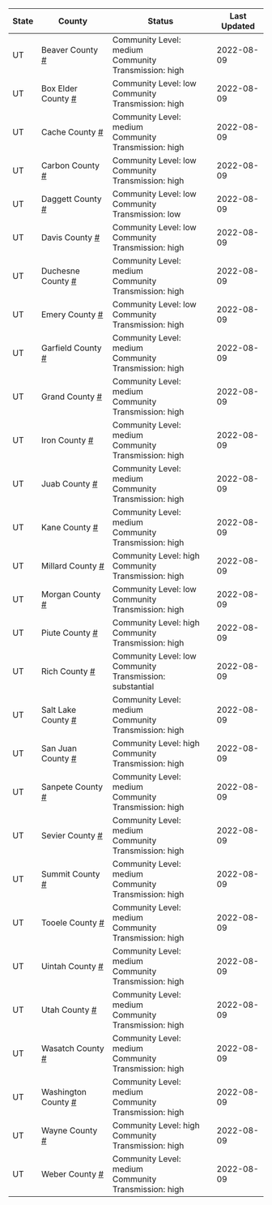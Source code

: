 State | County | Status | Last Updated
--- | --- | --- | --- 
UT | Beaver County <a href="#beaver_county">#</a> | <a name="beaver_county"></a>Community Level: medium<br/>Community Transmission: high | 2022-08-09
UT | Box Elder County <a href="#box_elder_county">#</a> | <a name="box_elder_county"></a>Community Level: low<br/>Community Transmission: high | 2022-08-09
UT | Cache County <a href="#cache_county">#</a> | <a name="cache_county"></a>Community Level: medium<br/>Community Transmission: high | 2022-08-09
UT | Carbon County <a href="#carbon_county">#</a> | <a name="carbon_county"></a>Community Level: low<br/>Community Transmission: high | 2022-08-09
UT | Daggett County <a href="#daggett_county">#</a> | <a name="daggett_county"></a>Community Level: low<br/>Community Transmission: low | 2022-08-09
UT | Davis County <a href="#davis_county">#</a> | <a name="davis_county"></a>Community Level: low<br/>Community Transmission: high | 2022-08-09
UT | Duchesne County <a href="#duchesne_county">#</a> | <a name="duchesne_county"></a>Community Level: medium<br/>Community Transmission: high | 2022-08-09
UT | Emery County <a href="#emery_county">#</a> | <a name="emery_county"></a>Community Level: low<br/>Community Transmission: high | 2022-08-09
UT | Garfield County <a href="#garfield_county">#</a> | <a name="garfield_county"></a>Community Level: medium<br/>Community Transmission: high | 2022-08-09
UT | Grand County <a href="#grand_county">#</a> | <a name="grand_county"></a>Community Level: medium<br/>Community Transmission: high | 2022-08-09
UT | Iron County <a href="#iron_county">#</a> | <a name="iron_county"></a>Community Level: medium<br/>Community Transmission: high | 2022-08-09
UT | Juab County <a href="#juab_county">#</a> | <a name="juab_county"></a>Community Level: medium<br/>Community Transmission: high | 2022-08-09
UT | Kane County <a href="#kane_county">#</a> | <a name="kane_county"></a>Community Level: medium<br/>Community Transmission: high | 2022-08-09
UT | Millard County <a href="#millard_county">#</a> | <a name="millard_county"></a>Community Level: high<br/>Community Transmission: high | 2022-08-09
UT | Morgan County <a href="#morgan_county">#</a> | <a name="morgan_county"></a>Community Level: low<br/>Community Transmission: high | 2022-08-09
UT | Piute County <a href="#piute_county">#</a> | <a name="piute_county"></a>Community Level: high<br/>Community Transmission: high | 2022-08-09
UT | Rich County <a href="#rich_county">#</a> | <a name="rich_county"></a>Community Level: low<br/>Community Transmission: substantial | 2022-08-09
UT | Salt Lake County <a href="#salt_lake_county">#</a> | <a name="salt_lake_county"></a>Community Level: medium<br/>Community Transmission: high | 2022-08-09
UT | San Juan County <a href="#san_juan_county">#</a> | <a name="san_juan_county"></a>Community Level: high<br/>Community Transmission: high | 2022-08-09
UT | Sanpete County <a href="#sanpete_county">#</a> | <a name="sanpete_county"></a>Community Level: medium<br/>Community Transmission: high | 2022-08-09
UT | Sevier County <a href="#sevier_county">#</a> | <a name="sevier_county"></a>Community Level: medium<br/>Community Transmission: high | 2022-08-09
UT | Summit County <a href="#summit_county">#</a> | <a name="summit_county"></a>Community Level: medium<br/>Community Transmission: high | 2022-08-09
UT | Tooele County <a href="#tooele_county">#</a> | <a name="tooele_county"></a>Community Level: medium<br/>Community Transmission: high | 2022-08-09
UT | Uintah County <a href="#uintah_county">#</a> | <a name="uintah_county"></a>Community Level: medium<br/>Community Transmission: high | 2022-08-09
UT | Utah County <a href="#utah_county">#</a> | <a name="utah_county"></a>Community Level: medium<br/>Community Transmission: high | 2022-08-09
UT | Wasatch County <a href="#wasatch_county">#</a> | <a name="wasatch_county"></a>Community Level: medium<br/>Community Transmission: high | 2022-08-09
UT | Washington County <a href="#washington_county">#</a> | <a name="washington_county"></a>Community Level: medium<br/>Community Transmission: high | 2022-08-09
UT | Wayne County <a href="#wayne_county">#</a> | <a name="wayne_county"></a>Community Level: high<br/>Community Transmission: high | 2022-08-09
UT | Weber County <a href="#weber_county">#</a> | <a name="weber_county"></a>Community Level: medium<br/>Community Transmission: high | 2022-08-09

